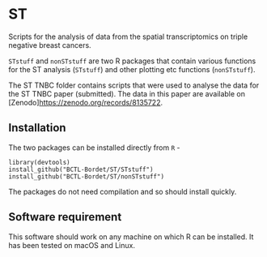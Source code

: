 # ST
Scripts for the analysis of data from the spatial transcriptomics on triple negative breast cancers.

`STstuff` and `nonSTstuff` are two R packages that contain various functions for the ST analysis
(`STstuff`) and other plotting etc functions (`nonSTstuff`).

The ST TNBC folder contains scripts that were used to analyse the data for the ST TNBC paper (submitted).
The data in this paper are available on [Zenodo]https://zenodo.org/records/8135722.

## Installation
The two packages can be installed directly from `R` -
```
library(devtools)
install_github("BCTL-Bordet/ST/STstuff")
install_github("BCTL-Bordet/ST/nonSTstuff")
```
The packages do not need compilation and so should install quickly.

## Software requirement
This software should work on any machine on which R can be installed. It has been tested on macOS
and Linux.